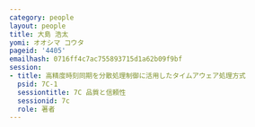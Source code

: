 ```yaml
---
category: people
layout: people
title: 大島 浩太
yomi: オオシマ コウタ
pageid: '4405'
emailhash: 0716ff4c7ac755893715d1a62b09f9bf
session:
- title: 高精度時刻同期を分散処理制御に活用したタイムアウェア処理方式
  psid: 7C-1
  sessiontitle: 7C 品質と信頼性
  sessionid: 7c
  role: 著者
---
```


